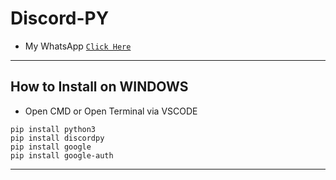 # Discord-PY
* My WhatsApp [`Click Here`](https://wa.me/6283113810321?text=Assalamualaikum)
---------
## How to Install on WINDOWS
* Open CMD or Open Terminal via VSCODE
```bach 
pip install python3
pip install discordpy
pip install google
pip install google-auth
```
---------
